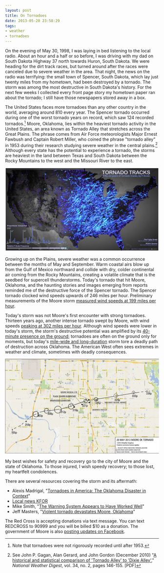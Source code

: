 ```yaml
---
layout: post
title: On Tornadoes
date: 2013-05-20 23:58:29
tags:
- weather
- tornadoes
---
```


<div class="hero" style="background-image: url(/assets/images/spencer.jpg);"></div>

On the evening of May 30, 1998, I was laying in bed listening to the local radio. About an hour and a half or so before, I was driving with my dad on South Dakota Highway 37 north towards Huron, South Dakota. We were heading for the dirt track races, but turned around after the races were canceled due to severe weather in the area. That night, the news on the radio was terrifying: the small town of Spencer, South Dakota, which lay just twenty miles from my hometown, had been destroyed by a tornado. The storm was among the most destructive in South Dakota's history. For the next few weeks I collected every front page story my hometown paper ran about the tornado; I still have those newspapers stored away in a box.

The United States faces more tornadoes than any other country in the world, averaging around 810 every year. The Spencer tornado occurred during one of the worst tornado years on record, which saw 124 recorded tornados.[^1] Moore, Oklahoma, lies within the heaviest tornado activity in the United States, an area known as Tornado Alley that stretches across the Great Plains. The phrase comes from Air Force meteorologists Major Ernest Fawbush and Captain Robert Miller, who coined the phrase "tornado alley" in 1953 during their research studying severe weather in the central plains.[^2] Although every state has the potential to experience a tornado, the storms are heaviest in the land between Texas and South Dakota between the Rocky Mountains to the west and the Missouri River to the east.

![Historical paths of tornadoes](/assets/images/tornadoes.jpg)

Growing up on the Plains, severe weather was a common occurrence between the months of May and September. Warm coastal airs blow up from the Gulf of Mexico northward and collide with dry, colder continental air coming from the Rocky Mountains, creating a volatile climate that is the seedbed for supercell thunderstorms. Today's tornado that hit Moore, Oklahoma, and the haunting stories and images emerging from reports reminded me of the destructive force of the Spencer tornado. The Spencer tornado clocked wind speeds upwards of 246 miles per hour. Preliminary measurements of the Moore storm [measured wind speeds at 199 miles per hour](http://blogs.smithsonianmag.com/smartnews/2013/05/how-to-understand-the-scale-of-todays-oklahoma-tornado/). 

Today's storm was not Moore's first encounter with strong tornadoes. Thirteen years ago, another intense tornado swept by Moore, with wind speeds [peaking at 302 miles per hour](http://blogs.smithsonianmag.com/smartnews/2013/05/how-to-understand-the-scale-of-todays-oklahoma-tornado/). Although wind speeds were lower in today's storm, the storm's destructive potential was amplified by its [40-minute presence on the ground](https://twitter.com/NWSNorman/status/336590735832928256); tornadoes are often on the ground only for moments, but today's [mile-wide and long-duration](http://www.nytimes.com/2013/05/21/us/tornado-oklahoma.html?_r=1&) storm tore a deadly path of destruction across Oklahoma. The American West often sees extremes in weather and climate, sometimes with deadly consequences.

![Moore, Oklahoma tornado path](/assets/images/ok_path.png)

My best wishes for safety and recovery go to the city of Moore and the state of Oklahoma. To those injured, I wish speedy recovery; to those lost, my heartfelt condolences.

There are several resources covering the storm and its aftermath:

- Alexis Madrigal, "[Tornadoes in America: The Oklahoma Disaster in Context](http://www.theatlantic.com/technology/archive/2013/05/tornadoes-in-america-the-oklahoma-disaster-in-context/276063/)"
- [Local news KFOR](http://kfor.com/)
- Mike Smith, "[The Warning System Appears to Have Worked Well](http://meteorologicalmusings.blogspot.com/2013/05/the-warning-system-appears-to-have.html)"
- Jeff Masters, "[Violent tornado devastates Moore, Oklahoma](http://classic.wunderground.com/blog/JeffMasters/article.html)"

The Red Cross is accepting donations via text message. You can text REDCROSS to 90999 and you will be billed $10 as a donation. The government of Moore is also [posting updates on Facebook](https://www.facebook.com/cityofmoore). 

[^1]: Note that tornadoes were not rigorously recorded until after 1953.

[^2]: See John P. Gagan, Alan Gerard, and John Gordon (December 2010) "[A historical and statistical comparison of 'Tornado Alley' to 'Dixie Alley'](http://www.nwas.org/digest/papers/2010/Vol34No2/Pg145-Gagan-etal.pdf)," *National Weather Digest*, vol. 34, no. 2, pages 146-155. [PDF]
